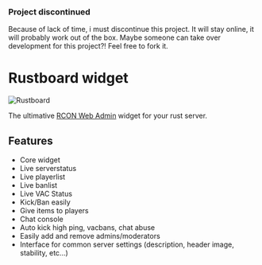 ### Project discontinued
Because of lack of time, i must discontinue this project. It will stay online, it will probably work out of the box. Maybe someone can take over development for this project?! Feel free to fork it.

# Rustboard widget
![Rustboard](https://brainfoolong.github.io/rcon-web-admin/images/screenshots/rustboard.png)

The ultimative [RCON Web Admin](https://github.com/brainfoolong/rcon-web-admin) widget for your rust server.

## Features

* Core widget
* Live serverstatus
* Live playerlist
* Live banlist
* Live VAC Status
* Kick/Ban easily
* Give items to players
* Chat console
* Auto kick high ping, vacbans, chat abuse
* Easily add and remove admins/moderators
* Interface for common server settings (description, header image, stability, etc...)
